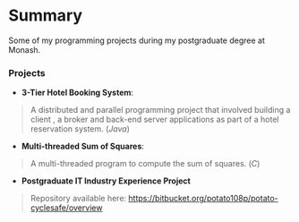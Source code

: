 # Summary #

Some of my programming projects during my postgraduate degree at Monash.

### Projects ###

* **3-Tier Hotel Booking System**: 

> A distributed and parallel programming project that involved building a client , a broker and back-end server applications as part of a hotel reservation system. (_Java_)

* **Multi-threaded Sum of Squares**: 

> A multi-threaded program to compute the sum of squares. (_C_)

* **Postgraduate IT Industry Experience Project**

> Repository available here: https://bitbucket.org/potato108p/potato-cyclesafe/overview